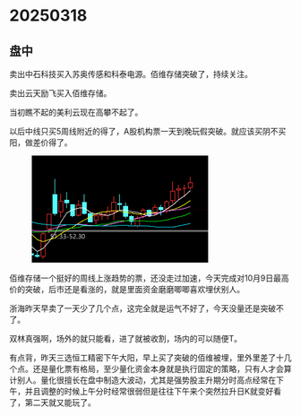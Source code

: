 # 20250318

## 盘中

卖出中石科技买入苏奥传感和科泰电源。佰维存储突破了，持续关注。

卖出云天励飞买入佰维存储。

当初瞧不起的美利云现在高攀不起了。

以后中线只买5周线附近的得了，A股机构票一天到晚玩假突破。就应该买阴不买阳，做差价得了。

<figure><img src=".gitbook/assets/image.png" alt="" width="315"><figcaption></figcaption></figure>

佰维存储一个挺好的周线上涨趋势的票，还没走过加速，今天完成对10月9日最高价的突破，后市还是看涨的，就是里面资金磨磨唧唧喜欢埋伏别人。

浙海昨天早卖了一天少了几个点，这完全就是运气不好了，今天没量还是突破不了。

双林真强啊，场外的就只能看，进了就被收割，场内的可以随便T。

有点背，昨天三选恒工精密下午大阳，早上买了突破的佰维被埋，里外里差了十几个点。还是量化票有格局，至少量化资金本身就是执行固定的策略，只有人才会算计别人。量化很擅长在盘中制造大波动，尤其是强势股主升期分时高点经常在下午，并且调整的时候上午分时经常很弱但是往往下午来个突然拉升日K就变好看了，第二天就又能玩了。
